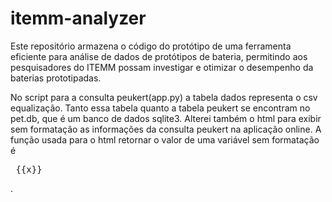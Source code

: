# itemm-analyzer
Este repositório armazena o código do protótipo de uma ferramenta eficiente para análise de dados de protótipos de bateria, permitindo aos pesquisadores do ITEMM possam investigar e otimizar o desempenho da baterias prototipadas.

No script para a consulta peukert(app.py) a tabela dados representa o csv equalização. Tanto essa tabela quanto a tabela peukert se encontram no pet.db, que é um banco de dados sqlite3. Alterei também o html para exibir sem formatação as informações da consulta peukert na aplicação online. A função usada para o html retornar o valor de uma variável sem formatação é <pre> {{x}}</pre>.

